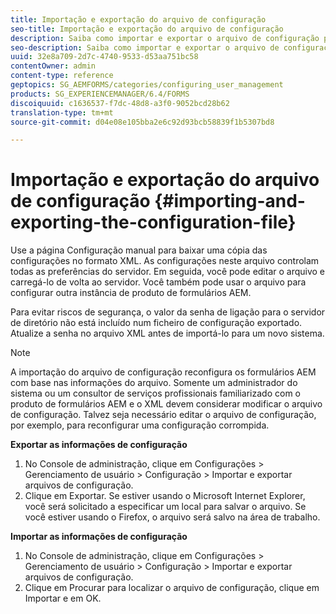 ```yaml
---
title: Importação e exportação do arquivo de configuração
seo-title: Importação e exportação do arquivo de configuração
description: Saiba como importar e exportar o arquivo de configuração para editar as preferências do servidor ou configurar outra instância de produto de formulários AEM.
seo-description: Saiba como importar e exportar o arquivo de configuração para editar as preferências do servidor ou configurar outra instância de produto de formulários AEM.
uuid: 32e8a709-2d7c-4740-9533-d53aa751bc58
contentOwner: admin
content-type: reference
geptopics: SG_AEMFORMS/categories/configuring_user_management
products: SG_EXPERIENCEMANAGER/6.4/FORMS
discoiquuid: c1636537-f7dc-48d8-a3f0-9052bcd28b62
translation-type: tm+mt
source-git-commit: d04e08e105bba2e6c92d93bcb58839f1b5307bd8

---
```



# Importação e exportação do arquivo de configuração {#importing-and-exporting-the-configuration-file}

Use a página Configuração manual para baixar uma cópia das configurações no formato XML. As configurações neste arquivo controlam todas as preferências do servidor. Em seguida, você pode editar o arquivo e carregá-lo de volta ao servidor. Você também pode usar o arquivo para configurar outra instância de produto de formulários AEM.

Para evitar riscos de segurança, o valor da senha de ligação para o servidor de diretório não está incluído num ficheiro de configuração exportado. Atualize a senha no arquivo XML antes de importá-lo para um novo sistema.

>[!NOTE]
>
>A importação do arquivo de configuração reconfigura os formulários AEM com base nas informações do arquivo. Somente um administrador do sistema ou um consultor de serviços profissionais familiarizado com o produto de formulários AEM e o XML devem considerar modificar o arquivo de configuração. Talvez seja necessário editar o arquivo de configuração, por exemplo, para reconfigurar uma configuração corrompida.

**Exportar as informações de configuração**

1. No Console de administração, clique em Configurações > Gerenciamento de usuário > Configuração > Importar e exportar arquivos de configuração.
1. Clique em Exportar. Se estiver usando o Microsoft Internet Explorer, você será solicitado a especificar um local para salvar o arquivo. Se você estiver usando o Firefox, o arquivo será salvo na área de trabalho.

**Importar as informações de configuração**

1. No Console de administração, clique em Configurações > Gerenciamento de usuário > Configuração > Importar e exportar arquivos de configuração.
1. Clique em Procurar para localizar o arquivo de configuração, clique em Importar e em OK.

